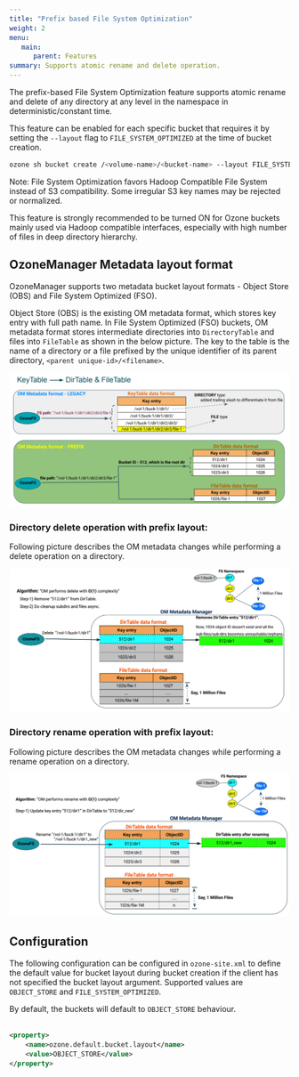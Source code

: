 ```yaml
---
title: "Prefix based File System Optimization"
weight: 2
menu:
   main:
      parent: Features
summary: Supports atomic rename and delete operation.
---
```

<!---
  Licensed to the Apache Software Foundation (ASF) under one or more
  contributor license agreements.  See the NOTICE file distributed with
  this work for additional information regarding copyright ownership.
  The ASF licenses this file to You under the Apache License, Version 2.0
  (the "License"); you may not use this file except in compliance with
  the License.  You may obtain a copy of the License at

      http://www.apache.org/licenses/LICENSE-2.0

  Unless required by applicable law or agreed to in writing, software
  distributed under the License is distributed on an "AS IS" BASIS,
  WITHOUT WARRANTIES OR CONDITIONS OF ANY KIND, either express or implied.
  See the License for the specific language governing permissions and
  limitations under the License.
-->

The prefix-based File System Optimization feature supports atomic rename and delete of any directory at any level in the
namespace in deterministic/constant time.

This feature can be enabled for each specific bucket that requires it by setting the `--layout` flag
to `FILE_SYSTEM_OPTIMIZED` at the time of bucket creation.

```bash
ozone sh bucket create /<volume-name>/<bucket-name> --layout FILE_SYSTEM_OPTIMIZED
```

Note: File System Optimization favors Hadoop Compatible File System instead of S3 compatibility. Some irregular S3 key
names may be rejected or normalized.

This feature is strongly recommended to be turned ON for Ozone buckets mainly used via Hadoop compatible interfaces,
especially with high number of files in deep directory hierarchy.

## OzoneManager Metadata layout format
OzoneManager supports two metadata bucket layout formats - Object Store (OBS) and File System Optimized (FSO).

Object Store (OBS) is the existing OM metadata format, which stores key entry with full path name. In File System
Optimized (FSO) buckets, OM metadata format stores intermediate directories into `DirectoryTable` and files
into `FileTable` as shown in the below picture. The key to the table is the name of a directory or a file prefixed by
the unique identifier of its parent directory, `<parent unique-id>/<filename>`.

![Prefix FSO Format](PrefixFSO-Format.png)


### Directory delete operation with prefix layout: ###
Following picture describes the OM metadata changes while performing a delete
 operation on a directory.

![Prefix FSO Delete](PrefixFSO-Delete.png)

### Directory rename operation with prefix layout: ###
Following picture describes the OM metadata changes while performing a rename
 operation on a directory.

![Prefix FSO Rename](PrefixFSO-Rename.png)

## Configuration

The following configuration can be configured in `ozone-site.xml` to define the default value for bucket layout during bucket creation
if the client has not specified the bucket layout argument.
Supported values are `OBJECT_STORE` and `FILE_SYSTEM_OPTIMIZED`.

By default, the buckets will default to `OBJECT_STORE` behaviour.

```XML

<property>
    <name>ozone.default.bucket.layout</name>
    <value>OBJECT_STORE</value>
</property>
```